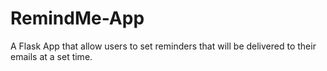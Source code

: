 # RemindMe-App
A Flask App that allow users to set reminders that will be delivered to their emails at a set time.

